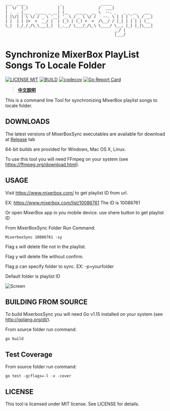     ___  ____               _                 _____                  
    |  \/  (_)             | |               /  ___|                 
    | .  . |___  _____ _ __| |__   _____  __ \  --. _   _ _ __   ___ 
    | |\/| | \ \/ / _ \ '__| '_ \ / _ \ \/ /   --. \ | | | '_ \ / __|
    | |  | | |>  <  __/ |  | |_) | (_) >  <  /\__/ / |_| | | | | (__ 
    \_|  |_/_/_/\_\___|_|  |_.__/ \___/_/\_\ \____/ \__, |_| |_|\___|
                                                    __/ |           
                                                    |___/            

Synchronize MixerBox PlayList Songs To Locale Folder
==================

[![LICENSE MIT](https://img.shields.io/github/license/microchi/MixboxSync)](https://raw.githubusercontent.com/microchi/MixboxSync/master/LICENSE)
[![BUILD](https://github.com/microchi/MixerboxSync/workflows/Go/badge.svg?branch=master)](https://github.com/microchi/MixerboxSync/actions)
[![codecov](https://codecov.io/gh/microchi/MixerboxSync/branch/master/graph/badge.svg)](https://codecov.io/gh/microchi/MixerboxSync)
[![Go Report Card](https://goreportcard.com/badge/github.com/microchi/MixerboxSync)](https://goreportcard.com/report/github.com/microchi/MixerboxSync)

>**[中文說明](README.zh.md)**

This is a command line Tool for synchronizing MixerBox playlist songs to locale folder.

## DOWNLOADS
The latest versions of MixerBoxSync executables are available for download at [Release](https://github.com/microchi/MixerboxSync/releases) tab

64-bit builds are provided for Windows, Mac OS X, Linux.

To use this tool you will need FFmpeg on your system (see https://ffmpeg.org/download.html).


## USAGE
Visit https://www.mixerbox.com/ to get playlist ID from url.

EX: https://www.mixerbox.com/list/10086761 The ID is 10086761

Or open MixerBox app in you mobile device. use shere button to get playlist ID

From MixerBoxSync Folder Run Command: 
```shel
MixerboxSync 10086761 -sy
```

Flag s will delete file not in the playlist.

Flag y will delete file without confirm.

Flag p can specify folder to sync. EX: -p=yourfolder

Default folder is playlist ID

![Screen](https://microchi.github.io/MixerboxSync/screen.gif)

## BUILDING FROM SOURCE
To build MixerboxSync you will need Go v1.15 installed on your system (see http://golang.org/dl/).

From source folder run command:

```shel
go build
```

## Test Coverage
From source folder run command:
```shel
go test -gcflags=-l -v -cover
```

## LICENSE
This tool is licensed under MIT license. See LICENSE for details.